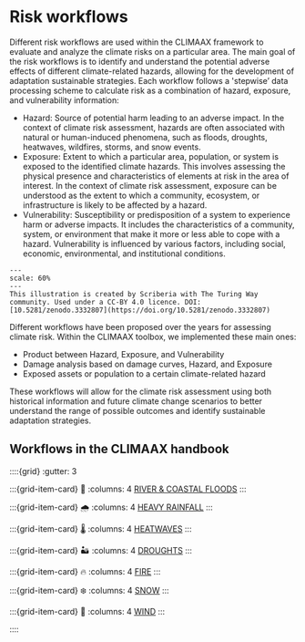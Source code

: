Risk workflows
=======================

Different risk workflows are used within the CLIMAAX framework to evaluate and analyze the climate risks on a particular area. The main goal of the risk workflows is to identify and understand the potential adverse effects of different climate-related hazards, allowing for the development of adaptation sustainable strategies. Each workflow follows a 'stepwise’ data processing scheme to calculate risk as a combination of hazard, exposure, and vulnerability information:

- Hazard: Source of potential harm leading to an adverse impact. In the context of climate risk assessment, hazards are often associated with natural or human-induced phenomena, such as floods, droughts, heatwaves, wildfires, storms, and snow events.
- Exposure: Extent to which a particular area, population, or system is exposed to the identified climate hazards. This involves assessing the physical presence and characteristics of elements at risk in the area of interest. In the context of climate risk assessment, exposure can be understood as the extent to which a community, ecosystem, or infrastructure is likely to be affected by a hazard.
- Vulnerability: Susceptibility or predisposition of a system to experience harm or adverse impacts. It includes the characteristics of a community, system, or environment that make it more or less able to cope with a hazard. Vulnerability is influenced by various factors, including social, economic, environmental, and institutional conditions.

```{figure} ../../images/Illustration_Mentored_contributions_Page.jpg
---
scale: 60%
---
This illustration is created by Scriberia with The Turing Way community. Used under a CC-BY 4.0 licence. DOI: [10.5281/zenodo.3332807](https://doi.org/10.5281/zenodo.3332807)
```

Different workflows have been proposed over the years for assessing climate risk. Within the CLIMAAX toolbox, we implemented these main ones:

- Product between Hazard, Exposure, and Vulnerability
- Damage analysis based on damage curves, Hazard, and Exposure
- Exposed assets or population to a certain climate-related hazard

These workflows will allow for the climate risk assessment using both historical information and future climate change scenarios to better understand the range of possible outcomes and identify sustainable adaptation strategies.


## Workflows in the CLIMAAX handbook

::::{grid}
:gutter: 3

:::{grid-item-card} 🌊
:columns: 4
[RIVER & COASTAL FLOODS](../../notebooks/workflows/floods.md)
:::

:::{grid-item-card} 🌧️
:columns: 4
[HEAVY RAINFALL](../../notebooks/workflows/heavy_rainfall.md)
:::

:::{grid-item-card} 🌡️
:columns: 4
[HEATWAVES](../../notebooks/workflows/heatwaves.md)
:::

:::{grid-item-card} 🏜️
:columns: 4
[DROUGHTS](../../notebooks/workflows/droughts.md)
:::

:::{grid-item-card} 🔥
:columns: 4
[FIRE](../../notebooks/workflows/fire.md)
:::

:::{grid-item-card} ❄️
:columns: 4
[SNOW](../../notebooks/workflows/snow.md)
:::

:::{grid-item-card} 💨
:columns: 4
[WIND](../../notebooks/workflows/storms.md)
:::

::::
